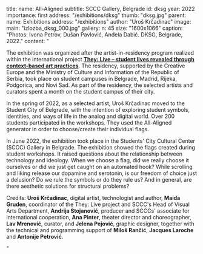 title:
    name: All-Aligned
    subtitle: SCCC Gallery, Belgrade 
id: dksg
year: 2022
importance: first
address: "/exhibitions/dksg"
thumb: "dksg.jpg"
parent:
    name: Exhibitions
    address: "/exhibitions"
author: "Uroš Krčadinac"
image:
    main: "izlozba_dksg_000.jpg"
gallery:
    n: 45
    size: "1600x1066"
    caption: "Photos: Ivona Petrov, Dušan Pavlović, Anđela Dabić. DKSG, Belgrade, 2022."
content: "<p class='regular'>The exhibition was organized after the artist-in-residency program realized within the international project <strong><a href='https://theylive.eu/' target='_blank'>They: Live – student lives revealed through context-based art practices</a></strong>. The residency, supported by the Creative Europe and the Ministry of Culture and Information of the Republic of Serbia, took place on student campuses in Belgrade, Madrid, Rijeka, Podgorica, and Novi Sad. As part of the residency, the selected artists and curators spent a month on the student campus of their city.</p>
    <p class='regular'>In the spring of 2022, as a selected artist, Uroš Krčadinac moved to the Student City of Belgrade, with the intention of exploring student symbols, identities, and ways of life in the analog and digital world. Over 200 students participated in the workshops. They used the All-Aligned generator in order to choose/create their individual flags.</p>
    <p class='regular'>In June 2022, the exhibition took place in the Students' City Cultural Center (SCCC) Gallery in Belgrade. The exhibition showed the flags created during student workshops. It raised questions about the relationship between technology and ideology. When we choose a flag, did we really choose it ourselves or did we just get caught on an automated hook? While scrolling and liking release our dopamine and serotonin, is our freedom of choice just a delusion? Do we rule the symbols or do they rule us? And in general, are there aesthetic solutions for structural problems?</p>
    <p class='regular'>Credits: <strong>Uroš Krčadinac</strong>, digital artist, technologist and author, <strong>Maida Gruden</strong>, coordinator of the They: Live project and SCCC's Head of Visual Arts Department, <strong>Andrija Stojanović</strong>, producer and SCCCs' associate for international cooperation, <strong>Ana Pinter</strong>, theater director and choreographer, <strong>Lav Mrenović</strong>, curator, and <strong>Jelena Pejović</strong>, graphic designer, together with the technical and programming support of <strong>Miloš Rančić</strong>, <strong>Jacques Laroche</strong> and <strong>Antonije Petrović</strong>.</p>"